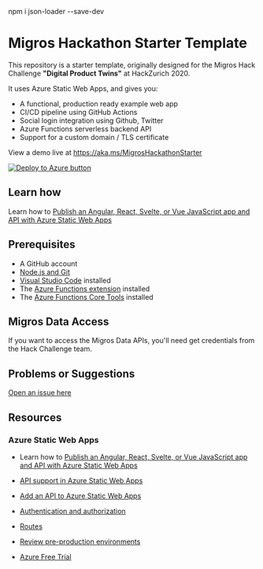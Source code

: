 
npm i json-loader --save-dev


# Migros Hackathon Starter Template 

This repository is a starter template, originally designed for the Migros Hack Challenge __"Digital Product Twins"__ at HackZurich 2020.

It uses Azure Static Web Apps, and gives you:
- A functional, production ready example web app
- CI/CD pipeline using GitHub Actions 
- Social login integration using Github, Twitter
- Azure Functions serverless backend API
- Support for a custom domain / TLS certificate


View a demo live at <https://aka.ms/MigrosHackathonStarter>

[![Deploy to Azure button](https://aka.ms/deploytoazurebutton)](https://portal.azure.com/?feature.customportal=false#create/Microsoft.StaticApp)

## Learn how

Learn how to [Publish an Angular, React, Svelte, or Vue JavaScript app and API with Azure Static Web Apps](https://docs.microsoft.com/en-us/learn/modules/publish-app-service-static-web-app-api/)




## Prerequisites

- A GitHub account
- [Node.js and Git](https://nodejs.org/)
- [Visual Studio Code](https://code.visualstudio.com/) installed
- The [Azure Functions extension](https://marketplace.visualstudio.com/items?itemName=ms-azuretools.vscode-azurefunctions) installed
- The [Azure Functions Core Tools](https://docs.microsoft.com/azure/azure-functions/functions-run-local) installed


## Migros Data Access
If you want to access the Migros Data APIs, you'll need get credentials from the Hack Challenge team.


## Problems or Suggestions

[Open an issue here](https://github.com/faxg/retail-starter/issues)

## Resources

### Azure Static Web Apps

- Learn how to [Publish an Angular, React, Svelte, or Vue JavaScript app and API with Azure Static Web Apps](https://docs.microsoft.com/learn/modules/publish-app-service-static-web-app-api)
- [API support in Azure Static Web Apps](https://docs.microsoft.com/azure/static-web-apps/apis)
- [Add an API to Azure Static Web Apps](https://docs.microsoft.com/azure/static-web-apps/add-api)
- [Authentication and authorization](https://docs.microsoft.com/azure/static-web-apps/authentication-authorization)
- [Routes](https://docs.microsoft.com/azure/static-web-apps/routes)

- [Review pre-production environments](https://docs.microsoft.com/azure/static-web-apps/review-publish-pull-requests)
- [Azure Free Trial](https://azure.microsoft.com/free/?wt.mc_id=shopathome-github-jopapa)
